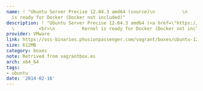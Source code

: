 ```yaml
---
name: ! "Ubuntu Server Precise 12.04.3 amd64 (source)\n          \n          Kernel
  is ready for Docker (Docker not included)"
description: ! "Ubuntu Server Precise 12.04.3 amd64 (<a href=\"https://github.com/phusion/open-vagrant-boxes\">source</a>)\n
  \         <br>\n          Kernel is ready for Docker (Docker not included)"
provider: VMware
link: https://oss-binaries.phusionpassenger.com/vagrant/boxes/ubuntu-12.04.3-amd64-vmwarefusion.box
size: 612MB
category: boxes
note: Retrived from vagrantbox.es
arch: x64_64
tags:
- ubuntu
date: '2014-02-16'
---
```


